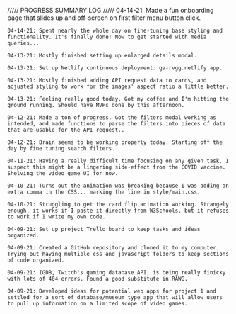 ///// PROGRESS SUMMARY LOG /////
    04-14-21: Made a fun onboarding page that slides up and off-screen on first filter menu button click.

    04-14-21: Spent nearly the whole day on fine-tuning base styling and functionality. It's finally done! Now to get started with media queries...

    04-13-21: Mostly finished setting up enlarged details modal.

    04-13-21: Set up Netlify continuous deployment: ga-rvgg.netlify.app.

    04-13-21: Mostly finished adding API request data to cards, and adjusted styling to work for the images' aspect ratio a little better.

    04-13-21: Feeling really good today. Got my coffee and I'm hitting the ground running. Should have MVPs done by this afternoon.

    04-12-21: Made a ton of progress. Got the filters modal working as intended, and made functions to parse the filters into pieces of data that are usable for the API request..

    04-12-21: Brain seems to be working properly today. Starting off the day by fine tuning search filters.

    04-11-21: Having a really difficult time focusing on any given task. I suspect this might be a lingering side-effect from the COVID vaccine. Shelving the video game UI for now.

    04-10-21: Turns out the animation was breaking because I was adding an extra comma in the CSS... marking the line in style/main.css.

    04-10-21: Struggling to get the card flip animation working. Strangely enough, it works if I paste it directly from W3Schools, but it refuses to work if I write my own code.

    04-09-21: Set up project Trello board to keep tasks and ideas organized.

    04-09-21: Created a GitHub repository and cloned it to my computer. Trying out having multiple css and javascript folders to keep sections of code organized.

    04-09-21: IGDB, Twitch's gaming database API, is being really finicky with lots of 404 errors. Found a good substitute in RAWG.

    04-09-21: Developed ideas for potential web apps for project 1 and settled for a sort of database/museum type app that will allow users to pull up information on a limited scope of video games.
